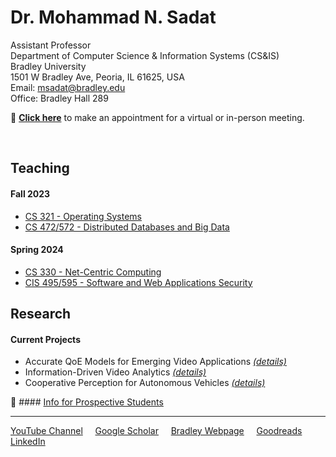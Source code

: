 # Dr. Mohammad N. Sadat
Assistant Professor  
Department of Computer Science & Information Systems (CS&IS)  
Bradley University  
1501 W Bradley Ave, Peoria, IL 61625, USA  
Email: msadat@bradley.edu   
Office: Bradley Hall 289  

:wave: **[Click here](https://calendar.app.google/yznNMnPBQdKsdSDm6)** to make an appointment for a virtual or in-person meeting. 

<br>


## Teaching

#### Fall 2023
- [CS 321 - Operating Systems](./Teaching/CS321/)
- [CS 472/572 - Distributed Databases and Big Data](./Teaching/CS472-572/) 


#### Spring 2024
- [CS 330 - Net-Centric Computing](./Teaching/CS330/) 
- [CIS 495/595 - Software and Web Applications Security](./Teaching/CIS495-595/) 

## Research 

#### Current Projects 

- Accurate QoE Models for Emerging Video Applications [*(details)*](./Research/README.md#accurate-qoe-models-for-emerging-video-applications) 
- Information-Driven Video Analytics [*(details)*](./Research/README.md)
- Cooperative Perception for Autonomous Vehicles [*(details)*](./Research/README.md)

:pushpin: #### [Info for Prospective Students](./Research/student-research.md)


---
[YouTube Channel](https://www.youtube.com/@ProfSadat) &nbsp;&nbsp;&nbsp; [Google Scholar](https://scholar.google.com/citations?hl=en&user=h8HijNwAAAAJ)  &nbsp;&nbsp;&nbsp; [Bradley Webpage](https://bradley.edu/MNSadat) &nbsp;&nbsp;&nbsp; [Goodreads](https://www.goodreads.com/nsadat) &nbsp;&nbsp;&nbsp; [LinkedIn](https://www.linkedin.com/in/nazmus-sadat/)
